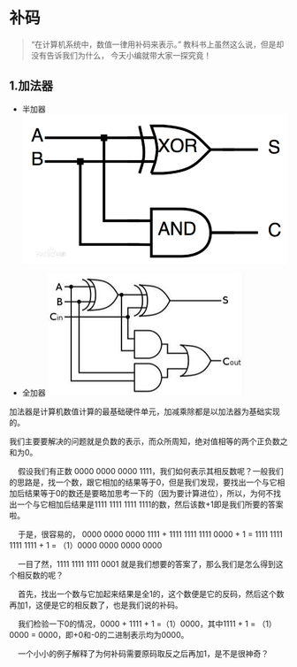 # 补码

> “在计算机系统中，数值一律用补码来表示。” 教科书上虽然这么说，但是却没有告诉我们为什么，
> 今天小编就带大家一探究竟！

## 1.加法器

* 半加器
![half_adder](../assets/images/Complement/half_adder.jpg)

* 全加器
![full_adder](../assets/images/Complement/full_adder.jpg)

加法器是计算机数值计算的最基础硬件单元，加减乘除都是以加法器为基础实现的。



我们主要要解决的问题就是负数的表示，而众所周知，绝对值相等的两个正负数之和为0。

    假设我们有正数 0000 0000 0000 1111，我们如何表示其相反数呢？一般我们的思路是，找一个数，跟它相加的结果等于0，但是我们发现，要找出一个与它相加后结果等于0的数还是要略加思考一下的（因为要计算进位），所以，为何不找出一个与它相加后结果是1111 1111 1111 1111的数，然后该数+1即是我们所要的答案啦。

    于是，很容易的， 0000 0000 0000 1111 + 1111 1111 1111 0000 + 1 = 1111 1111 1111 1111 + 1 = （1）0000 0000 0000 0000

    一目了然，1111 1111 1111 0001 就是我们想要的答案了，那么我们是怎么得到这个相反数的呢？

    首先，找出一个数与它加起来结果是全1的，这个数便是它的反码，然后这个数再加1，这便是它的相反数了，也是我们说的补码。

    我们检验一下0的情况，0000 + 1111 + 1 =（1）0000，其中1111 + 1 = （1）0000 = 0000，即+0和-0的二进制表示均为0000。

    一个小小的例子解释了为何补码需要原码取反之后再加1，是不是很神奇？